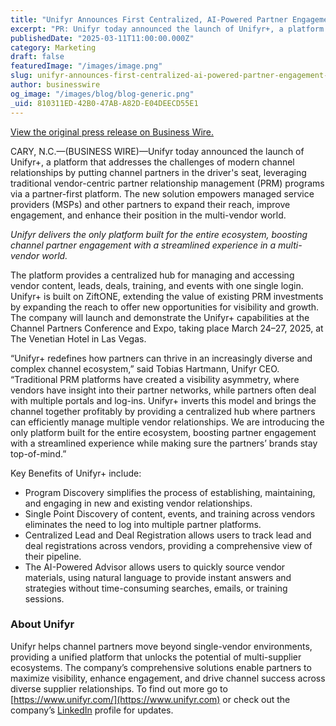 ```yaml
---
title: "Unifyr Announces First Centralized, AI-Powered Partner Engagement Platform to Streamline Channel Relationships"
excerpt: "PR: Unifyr today announced the launch of Unifyr+, a platform that addresses the challenges of modern channel relationships."
publishedDate: "2025-03-11T11:00:00.000Z"
category: Marketing
draft: false
featuredImage: "/images/image.png"
slug: unifyr-announces-first-centralized-ai-powered-partner-engagement-platform-to-streamline-channel-relationships
author: businesswire
og_image: "/images/blog/blog-generic.png"
_uid: 810311ED-42B0-47AB-A82D-E04DEECD55E1
---
```

[View the original press release on Business Wire.](https://www.businesswire.com/news/home/20250324550049/en/Unifyr-Announces-First-Centralized-AI-Powered-Partner-Engagement-Platform-to-Streamline-Channel-Relationships)

CARY, N.C.—(BUSINESS WIRE)—Unifyr today announced the launch of Unifyr+, a platform that addresses the challenges of modern channel relationships by putting channel partners in the driver's seat, leveraging traditional vendor-centric partner relationship management (PRM) programs via a partner-first platform. The new solution empowers managed service providers (MSPs) and other partners to expand their reach, improve engagement, and enhance their position in the multi-vendor world.

_Unifyr delivers the only platform built for the entire ecosystem, boosting channel partner engagement with a streamlined experience in a multi-vendor world._

The platform provides a centralized hub for managing and accessing vendor content, leads, deals, training, and events with one single login. Unifyr+ is built on ZiftONE, extending the value of existing PRM investments by expanding the reach to offer new opportunities for visibility and growth. The company will launch and demonstrate the Unifyr+ capabilities at the Channel Partners Conference and Expo, taking place March 24–27, 2025, at The Venetian Hotel in Las Vegas.

“Unifyr+ redefines how partners can thrive in an increasingly diverse and complex channel ecosystem,” said Tobias Hartmann, Unifyr CEO. “Traditional PRM platforms have created a visibility asymmetry, where vendors have insight into their partner networks, while partners often deal with multiple portals and log-ins. Unifyr+ inverts this model and brings the channel together profitably by providing a centralized hub where partners can efficiently manage multiple vendor relationships. We are introducing the only platform built for the entire ecosystem, boosting partner engagement with a streamlined experience while making sure the partners’ brands stay top-of-mind.”

Key Benefits of Unifyr+ include:

- Program Discovery simplifies the process of establishing, maintaining, and engaging in new and existing vendor relationships.
- Single Point Discovery of content, events, and training across vendors eliminates the need to log into multiple partner platforms.
- Centralized Lead and Deal Registration allows users to track lead and deal registrations across vendors, providing a comprehensive view of their pipeline.
- The AI-Powered Advisor allows users to quickly source vendor materials, using natural language to provide instant answers and strategies without time-consuming searches, emails, or training sessions.

### About Unifyr

Unifyr helps channel partners move beyond single-vendor environments, providing a unified platform that unlocks the potential of multi-supplier ecosystems. The company’s comprehensive solutions enable partners to maximize visibility, enhance engagement, and drive channel success across diverse supplier relationships. To find out more go to [https://www.unifyr.com/](https://www.unifyr.com) or check out the company’s [LinkedIn](https://www.linkedin.com/company/unifyr/) profile for updates. 

